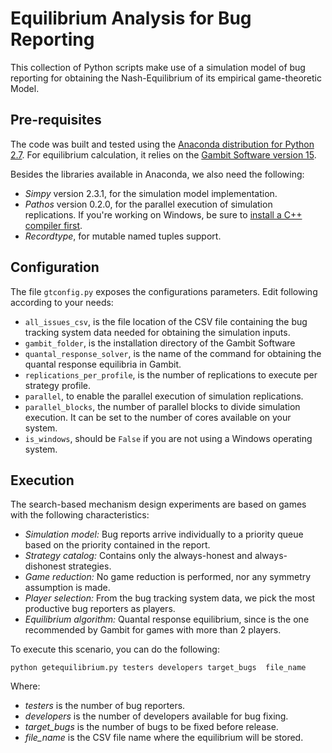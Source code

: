 # Equilibrium Analysis for Bug Reporting
This collection of Python scripts make use of a simulation model of bug reporting for obtaining the Nash-Equilibrium of its empirical game-theoretic Model.

## Pre-requisites
The code was built and tested using the [Anaconda distribution for Python 2.7](https://www.continuum.io/DOWNLOADS). For equilibrium calculation, it relies on the [Gambit Software version 15](http://www.gambit-project.org/).

Besides the libraries available in Anaconda, we also need the following:
- *Simpy* version 2.3.1, for the simulation model implementation.
- *Pathos* version 0.2.0, for the parallel execution of simulation replications. If you're working on Windows, be sure to [install a C++ compiler first](https://www.microsoft.com/en-gb/download/details.aspx?id=44266).
- *Recordtype*, for mutable named tuples support.

## Configuration
The file `gtconfig.py` exposes the configurations parameters. Edit following according to your needs:

- `all_issues_csv`, is the file location of the CSV file containing the bug tracking system data needed for obtaining the simulation inputs.
- `gambit_folder`, is the installation directory of the Gambit Software
- `quantal_response_solver`, is the name of the command for obtaining the quantal response equilibria in Gambit.
- `replications_per_profile`, is the number of replications to execute per strategy profile. 
- `parallel`, to enable the parallel execution of simulation replications.
- `parallel_blocks`, the number of parallel blocks to divide simulation execution. It can be set to the number of cores available on your system.
- `is_windows`, should be `False` if you are not using a Windows operating system.

## Execution
The search-based mechanism design experiments are based on games with the following characteristics:

- *Simulation model:* Bug reports arrive individually to a priority queue based on the priority contained in the report.
- *Strategy catalog:* Contains only the always-honest and always-dishonest strategies.
- *Game reduction:* No game reduction is performed, nor any symmetry assumption is made.
- *Player selection:* From the bug tracking system data, we pick the most productive bug reporters as players.
- *Equilibrium algorithm:* Quantal response equilibrium, since is the one recommended by Gambit for games with more than 2 players.

To execute this scenario, you can do the following: 

`python getequilibrium.py testers developers target_bugs  file_name`

Where:

- *testers* is the number of bug reporters.
- *developers* is the number of developers available for bug fixing.
- *target_bugs* is the number of bugs to be fixed before release.
- *file_name* is the CSV file name where the equilibrium will be stored.
